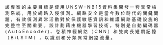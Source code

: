 # 

該 專 案 的 主 要 目 標 是 使 用 U N S W - N B 1 5 資 料 集 開 發 一 套 異 常 檢 測 系 統 ， 用 於 網 路 入 侵 偵 測 。 網 路 安 全 是 當 今 數 位 時 代 的 關 鍵 問 題 ， 有 效 偵 測 異
常 活 動 對 於 保 護 敏 感 資 訊 和 維 護 網 路 基 礎 設 施 的 完 整 性 至 關 重 要 。 該 計 劃 藉 由 機 器 學 習 技 術 ， 特 別 是 自 動 編 碼 器 ( A u t o E n c o d e r ) 、 卷 積 神 經 網 路
（ C N N ） 和 雙 向 ⻑ 短 期 記 憶 （ B i L S T M ） ， 以 識 別 和 分 類 異 常 網 路 流 量 。
